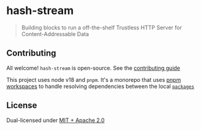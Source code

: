 # hash-stream

> Building blocks to run a off-the-shelf Trustless HTTP Server for Content-Addressable Data

## Contributing

All welcome! `hash-stream` is open-source. See the [contributing guide](./CONTRIBUTING.md)

This project uses node v18 and `pnpm`. It's a monorepo that uses [pnpm workspaces](https://pnpm.io/workspaces) to handle resolving dependencies between the local [`packages`](https://github.com/vasco-santos/hash-stream/tree/main/packages)

## License

Dual-licensed under [MIT + Apache 2.0](license.md)
